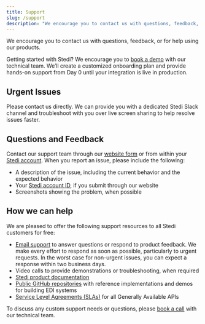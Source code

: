 ```yaml
---
title: Support
slug: /support
description: "We encourage you to contact us with questions, feedback, or for help using our products."
---
```


We encourage you to contact us with questions, feedback, or for help using our products.

Getting started with Stedi? We encourage you to [book a demo](https://www.stedi.com/book-demo) with our technical team. We’ll create a customized onboarding plan and provide hands-on support from Day 0 until your integration is live in production.

## Urgent Issues

Please contact us directly. We can provide you with a dedicated Stedi Slack channel and troubleshoot with you over live screen sharing to help resolve issues faster.

## Questions and Feedback

Contact our support team through our [website form](https://www.stedi.com/contact) or from within your [Stedi account](https://www.stedi.com/app). When you report an issue, please include the following:

- A description of the issue, including the current behavior and the expected behavior
- Your [Stedi account ID](https://www.stedi.com/docs/getting-started/accounts-and-members#account-ids), if you submit through our website
- Screenshots showing the problem, when possible

## How we can help

We are pleased to offer the following support resources to all Stedi customers for free:

- [Email support](mailto:team@stedi.com) to answer questions or respond to product feedback. We make every effort to respond as soon as possible, particularly to urgent requests. In the worst case for non-urgent issues, you can expect a response within two business days.
- Video calls to provide demonstrations or troubleshooting, when required
- [Stedi product documentation](https://www.stedi.com/docs)
- [Public GitHub repositories](https://github.com/Stedi-Demos) with reference implementations and demos for building EDI systems
- [Service Level Agreements (SLAs)](https://www.stedi.com/docs/legal/slas) for all Generally Available APIs

To discuss any custom support needs or questions, please [book a call](https://www.stedi.com/book-demo) with our technical team.
